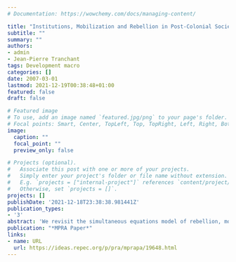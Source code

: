 ```yaml
---
# Documentation: https://wowchemy.com/docs/managing-content/

title: "Institutions, Mobilization and Rebellion in Post-Colonial Societies"
subtitle: ""
summary: ""
authors:
- admin
- Jean-Pierre Tranchant
tags: Development macro
categories: []
date: 2007-03-01
lastmod: 2021-12-19T00:38:48+01:00
featured: false
draft: false

# Featured image
# To use, add an image named `featured.jpg/png` to your page's folder.
# Focal points: Smart, Center, TopLeft, Top, TopRight, Left, Right, BottomLeft, Bottom, BottomRight.
image:
  caption: ""
  focal_point: ""
  preview_only: false

# Projects (optional).
#   Associate this post with one or more of your projects.
#   Simply enter your project's folder or file name without extension.
#   E.g. `projects = ["internal-project"]` references `content/project/deep-learning/index.md`.
#   Otherwise, set `projects = []`.
projects: []
publishDate: '2021-12-18T23:38:38.981441Z'
publication_types:
- '3'
abstract: 'We revisit the simultaneous equations model of rebellion, mobilization, grievances and repression proposed by Gurr and Moore (1997). Our main contribution is to clarify and improve on the underlying identification strategy by resorting to the well-known colonization instruments recently constructed by Acemoglu, Johnson and Robinson (2001, 2002). We also emphasize the role played by the institutional environment. Instrumental variables estimates for post-colonial societies reveal that the strength of the state, as captured empirically by an index of bureaucratic quality, exerts a strong preventive effect on rebellion. On the other hand, working institutions also influence the likelihood of rebellion indirectly, through mobilization. Our estimates suggest that this indirect effect increases rebellion. As such, the total net effect of better institutions on rebellion is ambiguous.'
publication: "*MPRA Paper*"
links:
- name: URL
  url: https://ideas.repec.org/p/pra/mprapa/19648.html
---
```


